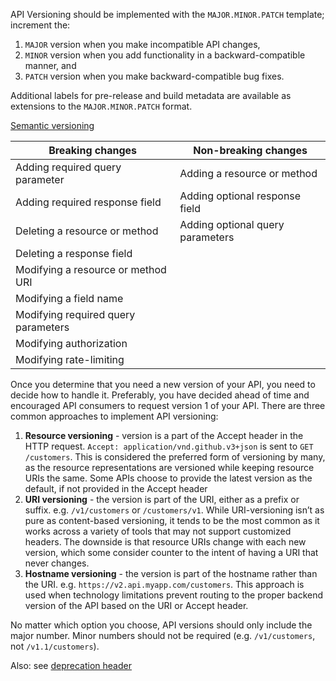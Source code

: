 API Versioning should be implemented with the `MAJOR.MINOR.PATCH` template; increment the:
1. `MAJOR` version when you make incompatible API changes,
2. `MINOR` version when you add functionality in a backward-compatible manner, and
3. `PATCH` version when you make backward-compatible bug fixes.

Additional labels for pre-release and build metadata are available as extensions to the `MAJOR.MINOR.PATCH` format.

[Semantic versioning](https://semver.org/)

| Breaking changes                    | Non-breaking changes             |
| ----------------------------------- | -------------------------------- |
| Adding required query parameter     | Adding a resource or method      |
| Adding required response field      | Adding optional response field   |
| Deleting a resource or method       | Adding optional query parameters |
| Deleting a response field           |                                  |
| Modifying a resource or method URI  |                                  |
| Modifying a field name              |                                  |
| Modifying required query parameters |                                  |
| Modifying authorization             |                                  |
| Modifying rate-limiting             |                                  |

Once you determine that you need a new version of your API, you need to decide how to handle it. Preferably, you have decided ahead of time and encouraged API consumers to request version 1 of your API. There are three common approaches to implement API versioning:

1. **Resource versioning** - version is a part of the Accept header in the HTTP request. `Accept: application/vnd.github.v3+json` is sent to `GET /customers`. This is considered the preferred form of versioning by many, as the resource representations are versioned while keeping resource URIs the same. Some APIs choose to provide the latest version as the default, if not provided in the Accept header
2. **URI versioning** - the version is part of the URI, either as a prefix or suffix. e.g. `/v1/customers` or `/customers/v1`. While URI-versioning isn’t as pure as content-based versioning, it tends to be the most common as it works across a variety of tools that may not support customized headers. The downside is that resource URIs change with each new version, which some consider counter to the intent of having a URI that never changes.
3. **Hostname versioning** - the version is part of the hostname rather than the URI. e.g. `https://v2.api.myapp.com/customers`. This approach is used when technology limitations prevent routing to the proper backend version of the API based on the URI or Accept header.

No matter which option you choose, API versions should only include the major number. Minor numbers should not be required (e.g. `/v1/customers`, not `/v1.1/customers`).

Also: see [deprecation header](https://tools.ietf.org/id/draft-dalal-deprecation-header-01.html)
